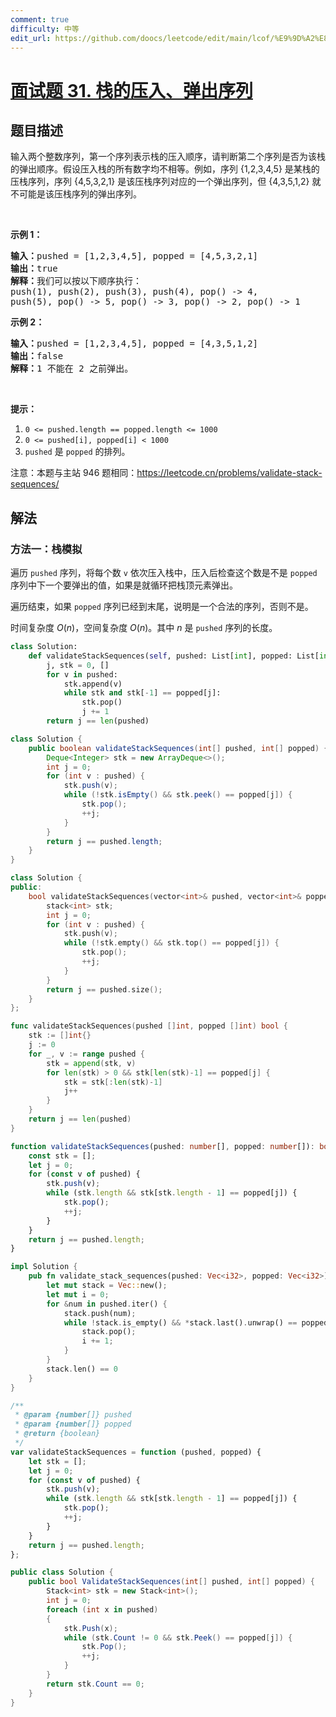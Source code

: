 ```yaml
---
comment: true
difficulty: 中等
edit_url: https://github.com/doocs/leetcode/edit/main/lcof/%E9%9D%A2%E8%AF%95%E9%A2%9831.%20%E6%A0%88%E7%9A%84%E5%8E%8B%E5%85%A5%E3%80%81%E5%BC%B9%E5%87%BA%E5%BA%8F%E5%88%97/README.md
---
```


# [面试题 31. 栈的压入、弹出序列](https://leetcode.cn/problems/zhan-de-ya-ru-dan-chu-xu-lie-lcof/)

## 题目描述

<!-- 这里写题目描述 -->

<p>输入两个整数序列，第一个序列表示栈的压入顺序，请判断第二个序列是否为该栈的弹出顺序。假设压入栈的所有数字均不相等。例如，序列 {1,2,3,4,5} 是某栈的压栈序列，序列 {4,5,3,2,1} 是该压栈序列对应的一个弹出序列，但 {4,3,5,1,2} 就不可能是该压栈序列的弹出序列。</p>

<p>&nbsp;</p>

<p><strong>示例 1：</strong></p>

<pre><strong>输入：</strong>pushed = [1,2,3,4,5], popped = [4,5,3,2,1]
<strong>输出：</strong>true
<strong>解释：</strong>我们可以按以下顺序执行：
push(1), push(2), push(3), push(4), pop() -&gt; 4,
push(5), pop() -&gt; 5, pop() -&gt; 3, pop() -&gt; 2, pop() -&gt; 1
</pre>

<p><strong>示例 2：</strong></p>

<pre><strong>输入：</strong>pushed = [1,2,3,4,5], popped = [4,3,5,1,2]
<strong>输出：</strong>false
<strong>解释：</strong>1 不能在 2 之前弹出。
</pre>

<p>&nbsp;</p>

<p><strong>提示：</strong></p>

<ol>
	<li><code>0 &lt;= pushed.length == popped.length &lt;= 1000</code></li>
	<li><code>0 &lt;= pushed[i], popped[i] &lt; 1000</code></li>
	<li><code>pushed</code>&nbsp;是&nbsp;<code>popped</code>&nbsp;的排列。</li>
</ol>

<p>注意：本题与主站 946 题相同：<a href="https://leetcode.cn/problems/validate-stack-sequences/">https://leetcode.cn/problems/validate-stack-sequences/</a></p>

## 解法

### 方法一：栈模拟

遍历 `pushed` 序列，将每个数 `v` 依次压入栈中，压入后检查这个数是不是 `popped` 序列中下一个要弹出的值，如果是就循环把栈顶元素弹出。

遍历结束，如果 `popped` 序列已经到末尾，说明是一个合法的序列，否则不是。

时间复杂度 $O(n)$，空间复杂度 $O(n)$。其中 $n$ 是 `pushed` 序列的长度。

<!-- tabs:start -->

```python
class Solution:
    def validateStackSequences(self, pushed: List[int], popped: List[int]) -> bool:
        j, stk = 0, []
        for v in pushed:
            stk.append(v)
            while stk and stk[-1] == popped[j]:
                stk.pop()
                j += 1
        return j == len(pushed)
```

```java
class Solution {
    public boolean validateStackSequences(int[] pushed, int[] popped) {
        Deque<Integer> stk = new ArrayDeque<>();
        int j = 0;
        for (int v : pushed) {
            stk.push(v);
            while (!stk.isEmpty() && stk.peek() == popped[j]) {
                stk.pop();
                ++j;
            }
        }
        return j == pushed.length;
    }
}
```

```cpp
class Solution {
public:
    bool validateStackSequences(vector<int>& pushed, vector<int>& popped) {
        stack<int> stk;
        int j = 0;
        for (int v : pushed) {
            stk.push(v);
            while (!stk.empty() && stk.top() == popped[j]) {
                stk.pop();
                ++j;
            }
        }
        return j == pushed.size();
    }
};
```

```go
func validateStackSequences(pushed []int, popped []int) bool {
	stk := []int{}
	j := 0
	for _, v := range pushed {
		stk = append(stk, v)
		for len(stk) > 0 && stk[len(stk)-1] == popped[j] {
			stk = stk[:len(stk)-1]
			j++
		}
	}
	return j == len(pushed)
}
```

```ts
function validateStackSequences(pushed: number[], popped: number[]): boolean {
    const stk = [];
    let j = 0;
    for (const v of pushed) {
        stk.push(v);
        while (stk.length && stk[stk.length - 1] == popped[j]) {
            stk.pop();
            ++j;
        }
    }
    return j == pushed.length;
}
```

```rust
impl Solution {
    pub fn validate_stack_sequences(pushed: Vec<i32>, popped: Vec<i32>) -> bool {
        let mut stack = Vec::new();
        let mut i = 0;
        for &num in pushed.iter() {
            stack.push(num);
            while !stack.is_empty() && *stack.last().unwrap() == popped[i] {
                stack.pop();
                i += 1;
            }
        }
        stack.len() == 0
    }
}
```

```js
/**
 * @param {number[]} pushed
 * @param {number[]} popped
 * @return {boolean}
 */
var validateStackSequences = function (pushed, popped) {
    let stk = [];
    let j = 0;
    for (const v of pushed) {
        stk.push(v);
        while (stk.length && stk[stk.length - 1] == popped[j]) {
            stk.pop();
            ++j;
        }
    }
    return j == pushed.length;
};
```

```cs
public class Solution {
    public bool ValidateStackSequences(int[] pushed, int[] popped) {
        Stack<int> stk = new Stack<int>();
        int j = 0;
        foreach (int x in pushed)
        {
            stk.Push(x);
            while (stk.Count != 0 && stk.Peek() == popped[j]) {
                stk.Pop();
                ++j;
            }
        }
        return stk.Count == 0;
    }
}
```

<!-- tabs:end -->

<!-- end -->
